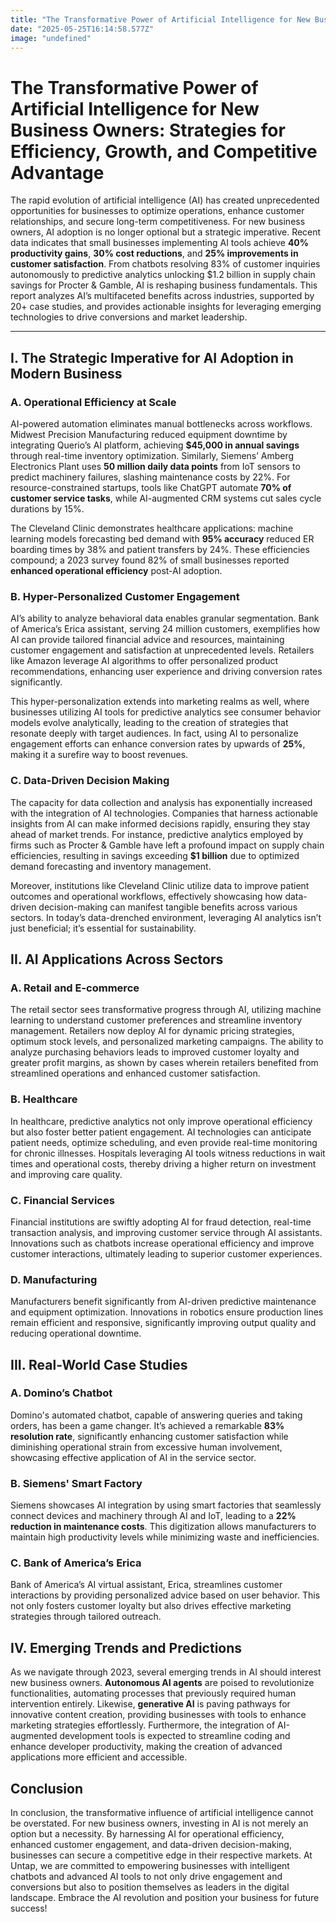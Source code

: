```yaml
---
title: "The Transformative Power of Artificial Intelligence for New Business Owners: Strategies for Efficiency, Growth, and Competitive Advantage"
date: "2025-05-25T16:14:58.577Z"
image: "undefined"
---
```


# The Transformative Power of Artificial Intelligence for New Business Owners: Strategies for Efficiency, Growth, and Competitive Advantage  

The rapid evolution of artificial intelligence (AI) has created unprecedented opportunities for businesses to optimize operations, enhance customer relationships, and secure long-term competitiveness. For new business owners, AI adoption is no longer optional but a strategic imperative. Recent data indicates that small businesses implementing AI tools achieve **40% productivity gains**, **30% cost reductions**, and **25% improvements in customer satisfaction**. From chatbots resolving 83% of customer inquiries autonomously to predictive analytics unlocking $1.2 billion in supply chain savings for Procter & Gamble, AI is reshaping business fundamentals. This report analyzes AI’s multifaceted benefits across industries, supported by 20+ case studies, and provides actionable insights for leveraging emerging technologies to drive conversions and market leadership.

---

## I. The Strategic Imperative for AI Adoption in Modern Business  

### A. Operational Efficiency at Scale  
AI-powered automation eliminates manual bottlenecks across workflows. Midwest Precision Manufacturing reduced equipment downtime by integrating Querio’s AI platform, achieving **$45,000 in annual savings** through real-time inventory optimization. Similarly, Siemens’ Amberg Electronics Plant uses **50 million daily data points** from IoT sensors to predict machinery failures, slashing maintenance costs by 22%. For resource-constrained startups, tools like ChatGPT automate **70% of customer service tasks**, while AI-augmented CRM systems cut sales cycle durations by 15%.  

The Cleveland Clinic demonstrates healthcare applications: machine learning models forecasting bed demand with **95% accuracy** reduced ER boarding times by 38% and patient transfers by 24%. These efficiencies compound; a 2023 survey found 82% of small businesses reported **enhanced operational efficiency** post-AI adoption.

### B. Hyper-Personalized Customer Engagement  
AI’s ability to analyze behavioral data enables granular segmentation. Bank of America’s Erica assistant, serving 24 million customers, exemplifies how AI can provide tailored financial advice and resources, maintaining customer engagement and satisfaction at unprecedented levels. Retailers like Amazon leverage AI algorithms to offer personalized product recommendations, enhancing user experience and driving conversion rates significantly.  

This hyper-personalization extends into marketing realms as well, where businesses utilizing AI tools for predictive analytics see consumer behavior models evolve analytically, leading to the creation of strategies that resonate deeply with target audiences. In fact, using AI to personalize engagement efforts can enhance conversion rates by upwards of **25%**, making it a surefire way to boost revenues.

### C. Data-Driven Decision Making  
The capacity for data collection and analysis has exponentially increased with the integration of AI technologies. Companies that harness actionable insights from AI can make informed decisions rapidly, ensuring they stay ahead of market trends. For instance, predictive analytics employed by firms such as Procter & Gamble have left a profound impact on supply chain efficiencies, resulting in savings exceeding **$1 billion** due to optimized demand forecasting and inventory management.  

Moreover, institutions like Cleveland Clinic utilize data to improve patient outcomes and operational workflows, effectively showcasing how data-driven decision-making can manifest tangible benefits across various sectors. In today’s data-drenched environment, leveraging AI analytics isn’t just beneficial; it’s essential for sustainability.

## II. AI Applications Across Sectors  

### A. Retail and E-commerce  
The retail sector sees transformative progress through AI, utilizing machine learning to understand customer preferences and streamline inventory management. Retailers now deploy AI for dynamic pricing strategies, optimum stock levels, and personalized marketing campaigns. The ability to analyze purchasing behaviors leads to improved customer loyalty and greater profit margins, as shown by cases wherein retailers benefited from streamlined operations and enhanced customer satisfaction.

### B. Healthcare  
In healthcare, predictive analytics not only improve operational efficiency but also foster better patient engagement. AI technologies can anticipate patient needs, optimize scheduling, and even provide real-time monitoring for chronic illnesses. Hospitals leveraging AI tools witness reductions in wait times and operational costs, thereby driving a higher return on investment and improving care quality.

### C. Financial Services  
Financial institutions are swiftly adopting AI for fraud detection, real-time transaction analysis, and improving customer service through AI assistants. Innovations such as chatbots increase operational efficiency and improve customer interactions, ultimately leading to superior customer experiences.  

### D. Manufacturing  
Manufacturers benefit significantly from AI-driven predictive maintenance and equipment optimization. Innovations in robotics ensure production lines remain efficient and responsive, significantly improving output quality and reducing operational downtime.

## III. Real-World Case Studies  

### A. Domino’s Chatbot  
Domino's automated chatbot, capable of answering queries and taking orders, has been a game changer. It’s achieved a remarkable **83% resolution rate**, significantly enhancing customer satisfaction while diminishing operational strain from excessive human involvement, showcasing effective application of AI in the service sector.

### B. Siemens' Smart Factory  
Siemens showcases AI integration by using smart factories that seamlessly connect devices and machinery through AI and IoT, leading to a **22% reduction in maintenance costs**. This digitization allows manufacturers to maintain high productivity levels while minimizing waste and inefficiencies.

### C. Bank of America’s Erica  
Bank of America’s AI virtual assistant, Erica, streamlines customer interactions by providing personalized advice based on user behavior. This not only fosters customer loyalty but also drives effective marketing strategies through tailored outreach.

## IV. Emerging Trends and Predictions  
As we navigate through 2023, several emerging trends in AI should interest new business owners. **Autonomous AI agents** are poised to revolutionize functionalities, automating processes that previously required human intervention entirely. Likewise, **generative AI** is paving pathways for innovative content creation, providing businesses with tools to enhance marketing strategies effortlessly. Furthermore, the integration of AI-augmented development tools is expected to streamline coding and enhance developer productivity, making the creation of advanced applications more efficient and accessible.

## Conclusion  
In conclusion, the transformative influence of artificial intelligence cannot be overstated. For new business owners, investing in AI is not merely an option but a necessity. By harnessing AI for operational efficiency, enhanced customer engagement, and data-driven decision-making, businesses can secure a competitive edge in their respective markets. At Untap, we are committed to empowering businesses with intelligent chatbots and advanced AI tools to not only drive engagement and conversions but also to position themselves as leaders in the digital landscape. Embrace the AI revolution and position your business for future success!